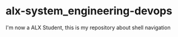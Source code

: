 # alx-system_engineering-devops
I'm now a ALX Student, this is my repository about shell navigation
